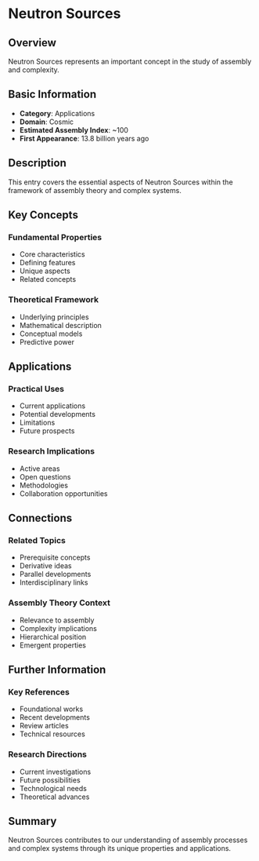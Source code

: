 # Neutron Sources

## Overview

Neutron Sources represents an important concept in the study of assembly and complexity.

## Basic Information

- **Category**: Applications
- **Domain**: Cosmic
- **Estimated Assembly Index**: ~100
- **First Appearance**: 13.8 billion years ago

## Description

This entry covers the essential aspects of Neutron Sources within the framework of assembly theory and complex systems.

## Key Concepts

### Fundamental Properties
- Core characteristics
- Defining features
- Unique aspects
- Related concepts

### Theoretical Framework
- Underlying principles
- Mathematical description
- Conceptual models
- Predictive power

## Applications

### Practical Uses
- Current applications
- Potential developments
- Limitations
- Future prospects

### Research Implications
- Active areas
- Open questions
- Methodologies
- Collaboration opportunities

## Connections

### Related Topics
- Prerequisite concepts
- Derivative ideas
- Parallel developments
- Interdisciplinary links

### Assembly Theory Context
- Relevance to assembly
- Complexity implications
- Hierarchical position
- Emergent properties

## Further Information

### Key References
- Foundational works
- Recent developments
- Review articles
- Technical resources

### Research Directions
- Current investigations
- Future possibilities
- Technological needs
- Theoretical advances

## Summary

Neutron Sources contributes to our understanding of assembly processes and complex systems through its unique properties and applications.
